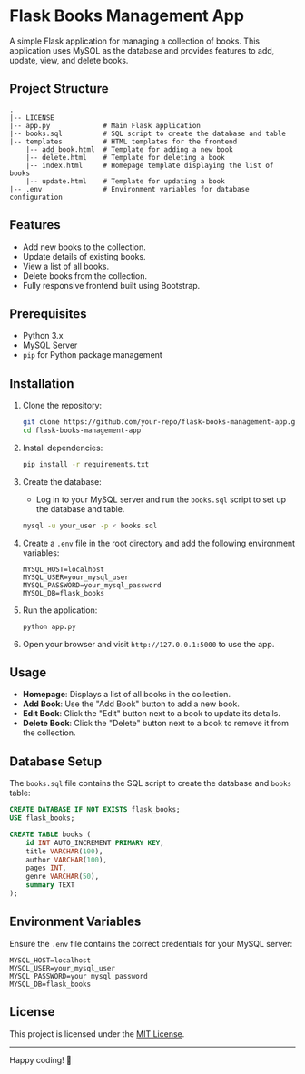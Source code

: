 
# Flask Books Management App

A simple Flask application for managing a collection of books. This application uses MySQL as the database and provides features to add, update, view, and delete books.

## Project Structure

```
.
|-- LICENSE
|-- app.py             # Main Flask application
|-- books.sql          # SQL script to create the database and table
|-- templates          # HTML templates for the frontend
    |-- add_book.html  # Template for adding a new book
    |-- delete.html    # Template for deleting a book
    |-- index.html     # Homepage template displaying the list of books
    |-- update.html    # Template for updating a book
|-- .env               # Environment variables for database configuration
```

## Features

- Add new books to the collection.
- Update details of existing books.
- View a list of all books.
- Delete books from the collection.
- Fully responsive frontend built using Bootstrap.

## Prerequisites

- Python 3.x
- MySQL Server
- `pip` for Python package management

## Installation

1. Clone the repository:
   ```bash
   git clone https://github.com/your-repo/flask-books-management-app.git
   cd flask-books-management-app
   ```

2. Install dependencies:
   ```bash
   pip install -r requirements.txt
   ```

3. Create the database:
   - Log in to your MySQL server and run the `books.sql` script to set up the database and table.
   ```bash
   mysql -u your_user -p < books.sql
   ```

4. Create a `.env` file in the root directory and add the following environment variables:
   ```env
   MYSQL_HOST=localhost
   MYSQL_USER=your_mysql_user
   MYSQL_PASSWORD=your_mysql_password
   MYSQL_DB=flask_books
   ```

5. Run the application:
   ```bash
   python app.py
   ```

6. Open your browser and visit `http://127.0.0.1:5000` to use the app.

## Usage

- **Homepage**: Displays a list of all books in the collection.
- **Add Book**: Use the "Add Book" button to add a new book.
- **Edit Book**: Click the "Edit" button next to a book to update its details.
- **Delete Book**: Click the "Delete" button next to a book to remove it from the collection.

## Database Setup

The `books.sql` file contains the SQL script to create the database and `books` table:
```sql
CREATE DATABASE IF NOT EXISTS flask_books;
USE flask_books;

CREATE TABLE books (
    id INT AUTO_INCREMENT PRIMARY KEY,
    title VARCHAR(100),
    author VARCHAR(100),
    pages INT,
    genre VARCHAR(50),
    summary TEXT
);
```

## Environment Variables

Ensure the `.env` file contains the correct credentials for your MySQL server:
```env
MYSQL_HOST=localhost
MYSQL_USER=your_mysql_user
MYSQL_PASSWORD=your_mysql_password
MYSQL_DB=flask_books
```

## License

This project is licensed under the [MIT License](LICENSE).

---

Happy coding! 🚀
